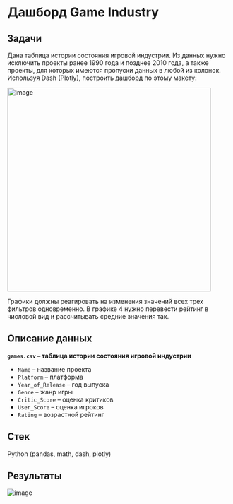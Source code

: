 # Дашборд Game Industry

## Задачи

Дана таблица истории состояния игровой индустрии. Из данных нужно исключить проекты ранее 1990 года и позднее 2010 года, а также проекты, для которых имеются пропуски данных в любой из колонок. Используя Dash (Plotly), построить дашборд по этому макету:

<img width="461" alt="image" src="https://github.com/user-attachments/assets/ccce04b5-aa22-464a-a7e2-ff8bb67958ca" />

Графики должны реагировать на изменения значений всех трех фильтров одновременно. В графике 4 нужно перевести рейтинг в числовой вид и рассчитывать средние значения так.

## Описание данных

**`games.csv` – таблица истории состояния игровой индустрии**
- `Name` – название проекта
- `Platform` – платформа
- `Year_of_Release` – год выпуска
- `Genre` – жанр игры
- `Critic_Score` – оценка критиков
- `User_Score` – оценка игроков
- `Rating` – возрастной рейтинг

## Стек

Python (pandas, math, dash, plotly)

## Результаты

![image](https://github.com/user-attachments/assets/a11c3b67-72f5-4d26-8f00-da8ffedc7e19)

